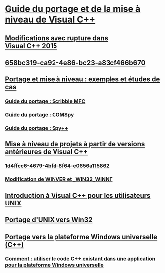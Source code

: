# [Guide du portage et de la mise à niveau de Visual C++](visual-cpp-porting-and-upgrading-guide.md)
## [Modifications avec rupture dans Visual C++ 2015](visual-cpp-change-history-2003-20151.md)
## [658bc319-ca92-4e86-bc23-a83cf466b670](TocOutOfQuery)
## [Portage et mise à niveau : exemples et études de cas](porting-and-upgrading-examples-and-case-studies.md)
### [Guide du portage : Scribble MFC](porting-guide-mfc-scribble.md)
### [Guide du portage : COMSpy](porting-guide-com-spy.md)
### [Guide du portage : Spy++](porting-guide-spy-increment.md)
## [Mise à niveau de projets à partir de versions antérieures de Visual C++](upgrading-projects-from-earlier-versions-of-visual-cpp.md)
### [1d4ffcc6-4679-4bfd-8f64-e0656a115862](TocOutOfQuery)
### [Modification de WINVER et _WIN32_WINNT](modifying-winver-and-win32-winnt.md)
## [Introduction à Visual C++ pour les utilisateurs UNIX](introduction-to-visual-cpp-for-unix-users.md)
## [Portage d'UNIX vers Win32](porting-from-unix-to-win32.md)
## [Portage vers la plateforme Windows universelle (C++)](porting-to-the-universal-windows-platform-cpp.md)
### [Comment : utiliser le code C++ existant dans une application pour la plateforme Windows universelle](how-to-use-existing-cpp-code-in-a-universal-windows-platform-app.md)
